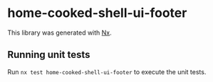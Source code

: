 # home-cooked-shell-ui-footer

This library was generated with [Nx](https://nx.dev).

## Running unit tests

Run `nx test home-cooked-shell-ui-footer` to execute the unit tests.
